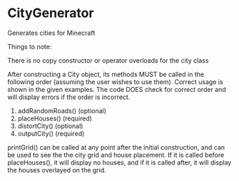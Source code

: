 # CityGenerator
Generates cities for Minecraft

Things to note:

There is no copy constructor or operator overloads for the city class

After constructing a City object, its methods MUST be called in the following order (assuming the user wishes to use them). Correct usage is shown in the given examples.
The code DOES check for correct order and will display errors if the order is incorrect.

1. addRandomRoads()     (optional)
2. placeHouses()        (required)
3. distortCity()        (optional)
4. outputCity()         (required)

printGrid() can be called at any point after the initial construction, and can be used to see the the city grid and house placement.
If it is called before placeHouses(), it will display no houses, and if it is called after, it will display the houses overlayed on the grid.



